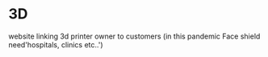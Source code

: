 # 3D
website linking 3d printer owner to customers (in this pandemic Face shield need'hospitals, clinics etc..')
